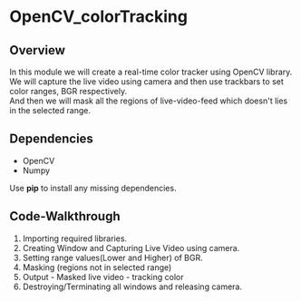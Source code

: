# <centre>OpenCV_colorTracking</centre>

<h2>Overview</h2>
<p>In this module we will create a real-time color tracker using OpenCV library.<br>
We will capture the live video using camera and then use trackbars to set color ranges, BGR respectively.<br>
And then we will mask all the regions of live-video-feed which doesn't lies in the selected range.</p>
	
<h2>Dependencies</h2>
<p><ul>
    <li>OpenCV</li>
    <li>Numpy</li>
</ul></p>
<p>Use <b>pip</b> to install any missing dependencies.</p>
    
<h2>Code-Walkthrough</h2>
<ol>
<li>Importing required libraries.</li>
<li>Creating Window and Capturing Live Video using camera.</li>
<li>Setting range values(Lower and Higher) of BGR.</li>
<li>Masking (regions not in selected range)</li>
<li>Output - Masked live video - tracking color</li>
<li>Destroying/Terminating all windows and releasing camera.</li>
</ol>
